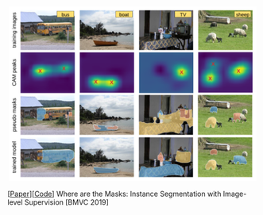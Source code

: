 
<div style="text-align:center">
<img src="https://github.com/IssamLaradji/issamlaradji.github.io/blob/master/wise_ils.png" width="500">
</div>


[[Paper](https://arxiv.org/abs/1907.01430)][[Code](https://github.com/ElementAI/wise_ils)] Where are the Masks: Instance Segmentation with Image-level Supervision [BMVC 2019]



